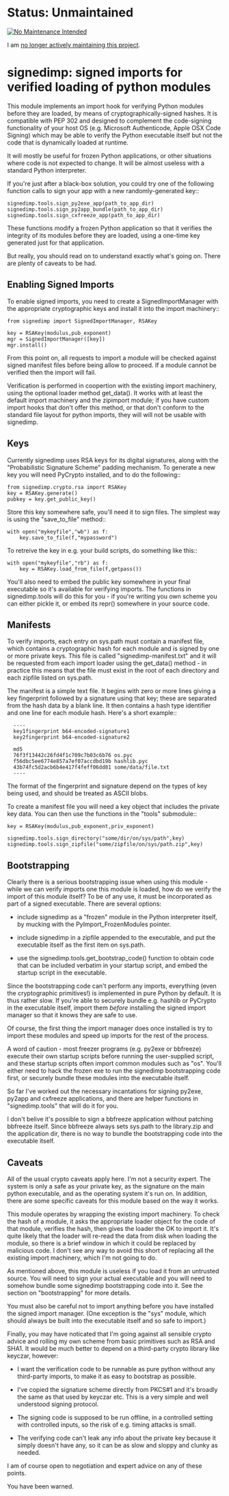 

Status: Unmaintained
====================

[![No Maintenance Intended](http://unmaintained.tech/badge.svg)](http://unmaintained.tech/)

I am [no longer actively maintaining this project](https://rfk.id.au/blog/entry/archiving-open-source-projects/).


signedimp:  signed imports for verified loading of python modules
=================================================================


This module implements an import hook for verifying Python modules before they
are loaded, by means of cryptographically-signed hashes.  It is compatible with
PEP 302 and designed to complement the code-signing functionality of your host
OS (e.g. Microsoft Authenticode, Apple OSX Code Signing) which may be able to
verify the Python executable itself but not the code that is dynamically loaded
at runtime.

It will mostly be useful for frozen Python applications, or other situations
where code is not expected to change.  It will be almost useless with a
standard Python interpreter.

If you're just after a black-box solution, you could try one of the following
function calls to sign your app with a new randomly-generated key::

    signedimp.tools.sign_py2exe_app(path_to_app_dir)
    signedimp.tools.sign_py2app_bundle(path_to_app_dir)
    signedimp.tools.sign_cxfreeze_app(path_to_app_dir)

These functions modify a frozen Python application so that it verifies the
integrity of its modules before they are loaded, using a one-time key generated
just for that application.

But really, you should read on to understand exactly what's going on.  There
are plenty of caveats to be had.


Enabling Signed Imports
-----------------------

To enable signed imports, you need to create a SignedImportManager with the
appropriate cryptographic keys and install it into the import machinery::

    from signedimp import SignedImportManager, RSAKey

    key = RSAKey(modulus,pub_exponent)
    mgr = SignedImportManager([key])
    mgr.install()

From this point on, all requests to import a module will be checked against
signed manifest files before being allow to proceed.  If a module cannot be
verified then the import will fail.

Verification is performed in coopertion with the existing import machinery,
using the optional loader method get_data().  It works with at least the 
default import machinery and the zipimport module; if you have custom import
hooks that don't offer this method, or that don't conform to the standard
file layout for python imports, they will will not be usable with signedimp.


Keys
----

Currently signedimp uses RSA keys for its digital signatures, along with the
"Probabilistic Signature Scheme" padding mechanism.  To generate a new key
you will need PyCrypto installed, and to do the following::

    from signedimp.crypto.rsa import RSAKey
    key = RSAKey.generate()
    pubkey = key.get_public_key()

Store this key somewhere safe, you'll need it to sign files.  The simplest way
is using the "save_to_file" method::

    with open("mykeyfile","wb") as f:
        key.save_to_file(f,"mypassword")

To retreive the key in e.g. your build scripts, do something like this::

    with open("mykeyfile","rb") as f:
        key = RSAKey.load_from_file(f,getpass())

You'll also need to embed the public key somewhere in your final executable
so it's available for verifying imports.  The functions in signedimp.tools will
do this for you - if you're writing you own scheme you can either pickle it, or
embed its repr() somewhere in your source code.


Manifests
---------

To verify imports, each entry on sys.path must contain a manifest file, which
contains a cryptographic hash for each module and is signed by one or more
private keys.  This file is called "signedimp-manifest.txt" and it will be
requested from each import loader using the get_data() method - in practice
this means that the file must exist in the root of each directory and each
zipfile listed on sys.path.

The manifest is a simple text file.  It begins with zero or more lines giving
a key fingerprint followed by a signature using that key; these are separated
from the hash data by a blank line.  It then contains a hash type identifier
and one line for each module hash.  Here's a short example::

      ----
      key1fingerprint b64-encoded-signature1
      key2fingerprint b64-encoded-signature2

      md5
      76f3f13442c26fd4f1c709c7b03c6b76 os.pyc
      f56dbc5ee6774e857a7ef07accdbd19b hashlib.pyc
      43b74fc5d2acb6b4e417f4feff06dd81 some/data/file.txt
      ----
 
The format of the fingerprint and signature depend on the types of key being
used, and should be treated as ASCII blobs.

To create a manifest file you will need a key object that includes the private
key data.  You can then use the functions in the "tools" submodule::

    key = RSAKey(modulus,pub_exponent,priv_exponent)

    signedimp.tools.sign_directory("some/dir/on/sys/path",key)
    signedimp.tools.sign_zipfile("some/zipfile/on/sys/path.zip",key)


Bootstrapping
-------------

Clearly there is a serious bootstrapping issue when using this module - while
we can verify imports one this module is loaded, how do we verify the import of
this module itself? To be of any use, it must be incorporated as part of a
signed executable. There are several options:

   * include signedimp as a "frozen" module in the Python interpreter itself,
     by mucking with the PyImport_FrozenModules pointer.

   * include signedimp in a zipfile appended to the executable, and put the
     executable itself as the first item on sys.path.

   * use the signedimp.tools.get_bootstrap_code() function to obtain code that
     can be included verbatim in your startup script, and embed the startup
     script in the executable.

Since the bootstrapping code can't perform any imports, everything (even the
cryptographic primitives!) is implemented in pure Python by default.  It is
thus rather slow.  If you're able to securely bundle e.g. hashlib or PyCrypto
in the executable itself, import them *before* installing the signed import
manager so that it knows they are safe to use.

Of course, the first thing the import manager does once installed is try to
import these modules and speed up imports for the rest of the process.

A word of caution - most freezer programs (e.g. py2exe or bbfreeze) execute
their own startup scripts before running the user-supplied script, and these
startup scripts often import common modules such as "os".  You'll either need
to hack the frozen exe to run the signedimp bootstrapping code first, or
securely bundle these modules into the executable itself.

So far I've worked out the necessary incantations for signing py2exe, py2app
and cxfreeze applications, and there are helper functions in "signedimp.tools"
that will do it for you.

I don't belive it's possible to sign a bbfreeze application without patching
bbfreeze itself.  Since bbfreeze always sets sys.path to the library.zip and
the application dir, there is no way to bundle the bootstrapping code into
the executable itself.


Caveats
-------

All of the usual crypto caveats apply here.  I'm not a security expert.  The
system is only a safe as your private key, as the signature on the main python
executable, and as the operating system it's run on.  In addition, there are
some specific caveats for this module based on the way it works.

This module operates by wrapping the existing import machinery.  To check the
hash of a module, it asks the appropriate loader object for the code of that
module, verifies the hash, then gives the loader the OK to import it.  It's
quite likely that the loader will re-read the data from disk when loading the
module, so there is a brief window in which it could be replaced by malicious
code.  I don't see any way to avoid this short of replacing all the existing
import machinery, which I'm not going to do.

As mentioned above, this module is useless if you load it from an untrusted
source.  You will need to sign your actual executable and you will need to
somehow bundle some signedimp bootstrapping code into it.  See the section
on "bootstrapping" for more details.

You must also be careful not to import anything before you have installed the
signed import manager.  (One exception is the "sys" module, which should always
be built into the executable itself and so safe to import.)

Finally, you may have noticated that I'm going against all sensible crypto
advice and rolling my own scheme from basic primitives such as RSA and SHA1.
It would be much better to depend on a third-party crypto library like keyczar,
however:

   * I want the verification code to be runnable as pure python without
     any third-party imports, to make it as easy to bootstrap as possible.

   * I've copied the signature scheme directly from PKCS#1 and it's broadly
     the same as that used by keyczar etc.  This is a very simple and well
     understood signing protocol.

   * The signing code is supposed to be run offline, in a controlled setting
     with controlled inputs, so the risk of e.g. timing attacks is small.

   * The verifying code can't leak any info about the private key because
     it simply doesn't have any, so it can be as slow and sloppy and clunky
     as needed.

I am of course open to negotiation and expert advice on any of these points.

You have been warned.


